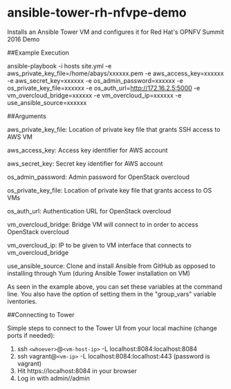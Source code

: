 # ansible-tower-rh-nfvpe-demo
Installs an Ansible Tower VM and configures it for Red Hat's OPNFV Summit 2016 Demo

##Example Execution

ansible-playbook -i hosts site.yml -e aws_private_key_file=/home/abays/xxxxxx.pem -e aws_access_key=xxxxxx -e aws_secret_key=xxxxxx -e os_admin_password=xxxxxx -e os_private_key_file=xxxxxx -e os_auth_url=http://172.16.2.5:5000 -e vm_overcloud_bridge=xxxxxx -e vm_overcloud_ip=xxxxxx -e use_ansible_source=xxxxxx

##Arguments

aws_private_key_file: Location of private key file that grants SSH access to AWS VM

aws_access_key: Access key identifier for AWS account

aws_secret_key: Secret key identifier for AWS account

os_admin_password: Admin password for OpenStack overcloud

os_private_key_file: Location of private key file that grants access to OS VMs

os_auth_url: Authentication URL for OpenStack overcloud

vm_overcloud_bridge: Bridge VM will connect to in order to access OpenStack overcloud

vm_overcloud_ip: IP to be given to VM interface that connects to vm_overcloud_bridge

use_ansible_source: Clone and install Ansible from GitHub as opposed to installing through Yum (during Ansible Tower installation on VM)

As seen in the example above, you can set these variables at the command line.  You also have the option of setting them in the "group_vars" variable iventories.

##Connecting to Tower

Simple steps to connect to the Tower UI from your local machine (change ports if needed):

1. ssh `<whoever>`@`<vm-host-ip>` -L localhost:8084:localhost:8084
2. ssh vagrant@`<vm-ip>` -L localhost:8084:localhost:443     (password is vagrant)
3. Hit https://localhost:8084 in your browser
4. Log in with admin//admin
